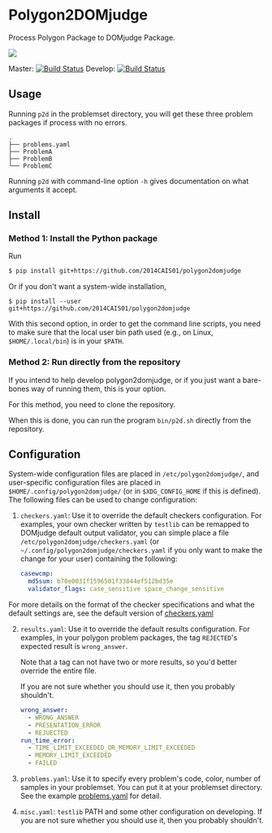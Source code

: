 # Polygon2DOMjudge

Process Polygon Package to DOMjudge Package.

![](https://img.shields.io/github/license/2014CAIS01/polygon2domjudge)

Master: [![Build Status](https://travis-ci.org/2014CAIS01/polygon2domjudge.svg?branch=master)](https://travis-ci.org/2014CAIS01/polygon2domjudge)
Develop: [![Build Status](https://travis-ci.org/2014CAIS01/polygon2domjudge.svg?branch=develop)](https://travis-ci.org/2014CAIS01/polygon2domjudge)

## Usage

Running `p2d` in the problemset directory, you will get these three problem packages if process with no errors.
```
.
├── problems.yaml
├── ProblemA
├── ProblemB
└── ProblemC
```
Running `p2d` with command-line option `-h` gives documentation on what arguments it accept.

## Install
### Method 1: Install the Python package

Run
```bash
$ pip install git+https://github.com/2014CAIS01/polygon2domjudge
```
Or if you don't want a system-wide installation,
```
$ pip install --user git+https://github.com/2014CAIS01/polygon2domjudge
```

With this second option, in order to get the command line scripts, you need to make sure that the local user bin path used (e.g., on Linux, `$HOME/.local/bin`) is in your `$PATH`.

### Method 2: Run directly from the repository

If you intend to help develop polygon2domjudge, or if you just want a bare-bones way of running them, this is your option.

For this method, you need to clone the repository.

When this is done, you can run the program `bin/p2d.sh` directly from the repository.

## Configuration
System-wide configuration files are placed in `/etc/polygon2domjudge/`, and user-specific configuration files are placed in `$HOME/.config/polygon2domjudge/` (or in `$XDG_CONFIG_HOME` if this is defined). The following files can be used to change configuration:

1. `checkers.yaml`: Use it to override the default checkers configuration. For examples, your own checker written by `testlib` can be remapped to DOMjudge default output validator, you can simple place a file `/etc/polygon2domjudge/checkers.yaml` (or `~/.config/polygon2domjudge/checkers.yaml` if you only want to make the change for your user) containing the following:
    ```yaml
    casewcmp:
      md5sum: b70e0031f1596501f33844ef512bd35e
      validator_flags: case_sensitive space_change_sensitive
    ```
For more details on the format of the checker specifications and what the default settings are, see the default version of [checkers.yaml](p2d/config/checkers.yaml)

2. `results.yaml`: Use it to override the default results configuration. For examples, in your polygon problem packages, the tag `REJECTED`'s expected result is `wrong_answer`.

    Note that a tag can not have two or more results, so you'd better override the entire file.

    If you are not sure whether you should use it, then you probably shouldn't.

    ```yaml
    wrong_answer:
      - WRONG_ANSWER
      - PRESENTATION_ERROR
      - REJUECTED
    run_time_error:
      - TIME_LIMIT_EXCEEDED_OR_MEMORY_LIMIT_EXCEEDED
      - MEMORY_LIMIT_EXCEEDED
      - FAILED
    ```

3. `problems.yaml`: Use it to specify every problem's code, color, number of samples in your problemset. You can put it at your problemset directory. See the example [problems.yaml](p2d/config/problems.yaml) for detail.

4. `misc.yaml`: `testlib` PATH and some other configuration on developing. If you are not sure whether you should use it, then you probably shouldn't.

